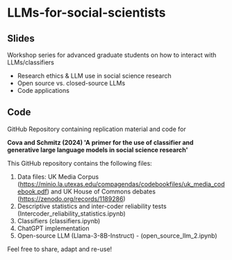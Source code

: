 # LLMs-for-social-scientists

## Slides
Workshop series for advanced graduate students on how to interact with LLMs/classifiers 

- Research ethics & LLM use in social science research
- Open source vs. closed-source LLMs
- Code applications

## Code 

GitHub Repository containing replication material and code for 

**Cova and Schmitz (2024) 'A primer for the use of classifier and generative large language models in social science research'**

This GitHub repository contains the following files:

1. Data files: UK Media Corpus (https://minio.la.utexas.edu/compagendas/codebookfiles/uk_media_codebook.pdf) and UK House of Commons debates (https://zenodo.org/records/1189286) 
2. Descriptive statistics and inter-coder reliability tests (Intercoder_reliability_statistics.ipynb)
3. Classifiers (classifiers.ipynb)
4. ChatGPT implementation
5. Open-source LLM (Llama-3-8B-Instruct) - (open_source_llm_2.ipynb)

Feel free to share, adapt and re-use!
